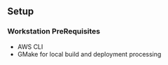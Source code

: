 ## Setup
### Workstation PreRequisites
- AWS CLI
- GMake for local build and deployment processing

